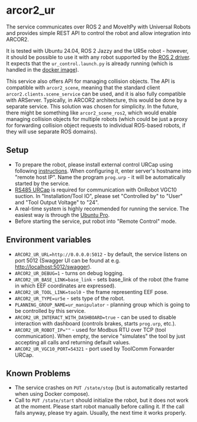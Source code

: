 # arcor2_ur

The service communicates over ROS 2 and MoveItPy with Universal Robots and provides simple REST API to control the robot and allow integration into ARCOR2.

It is tested with Ubuntu 24.04, ROS 2 Jazzy and the UR5e robot - however, it should be possible to use it with any robot supported by the [ROS 2 driver](https://github.com/UniversalRobots/Universal_Robots_ROS2_Driver/tree/main). It expects that the `ur_control.launch.py` is already running (which is handled in the [docker image](https://github.com/robofit/arcor2/blob/master/src/docker/arcor2_ur/start.sh)).

This service also offers API for managing collision objects. The API is compatible with `arcor2_scene`, meaning that the standard client `arcor2.clients.scene_service` can be used, and it is also fully compatible with ARServer. Typically, in ARCOR2 architecture, this would be done by a separate service. This solution was chosen for simplicity. In the future, there might be something like `arcor2_scene_ros2`, which would enable managing collision objects for multiple robots (which could be just a proxy for forwarding collision object requests to individual ROS-based robots, if they will use separate ROS domains). 

## Setup
 
- To prepare the robot, please install external control URCap using following [instructions](https://docs.ros.org/en/ros2_packages/rolling/api/ur_robot_driver/installation/install_urcap_e_series.html). When configuring it, enter server's hostname into "remote host IP". Name the program `prog.urp` - it will be automatically started by the service.
- [RS485 URCap](https://github.com/UniversalRobots/Universal_Robots_ToolComm_Forwarder_URCap) is required for communication with OnRobot VGC10 suction. In "Installation/Tool IO", please set "Controlled by" to "User"
and "Tool Output Voltage" to "24".
- A real-time system is highly recommended for running the service. The easiest way is through the [Ubuntu Pro](https://documentation.ubuntu.com/pro/pro-client/enable_realtime_kernel/).
- Before starting the service, put robot into "Remote Control" mode.

## Environment variables

- `ARCOR2_UR_URL=http://0.0.0.0:5012` - by default, the service listens on port 5012 (Swagger UI can be found at e.g. [http://localhost:5012/swagger](http://localhost:5012/swagger)).
- `ARCOR2_UR_DEBUG=1` - turns on debug logging.
- `ARCOR2_UR_BASE_LINK=base_link` - sets base_link of the robot (the frame in which EEF coordinates are expressed).
- `ARCOR2_UR_TOOL_LINK=tool0` - the frame representing EEF pose.
- `ARCOR2_UR_TYPE=ur5e` - sets type of the robot.
- `PLANNING_GROUP_NAME=ur_manipulator` - planning group which is going to be controlled by this service.
- `ARCOR2_UR_INTERACT_WITH_DASHBOARD=true` - can be used to disable interaction with dashboard (controls brakes, starts `prog.urp`, etc.). 
- `ARCOR2_UR_ROBOT_IP=""` - used for Modbus RTU over TCP (tool communication). When empty, the service "simulates" the tool by just accepting all calls and returning default values.
- `ARCOR2_UR_VGC10_PORT=54321` - port used by ToolComm Forwarder URCap. 

## Known Problems

- The service crashes on `PUT /state/stop` (but is automatically restarted when using Docker compose).
- Call to `PUT /state/start` should initialize the robot, but it does not work at the moment. Please start robot manually before calling it. If the call fails anyway, please try again. Usually, the next time it works properly.